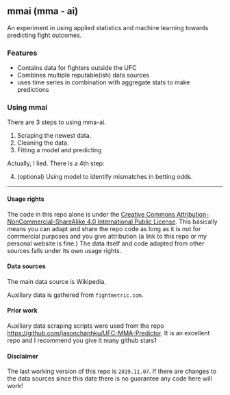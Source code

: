 ## mmai (mma - ai)
An experiment in using applied statistics and machine learning towards predicting fight outcomes.


### Features
* Contains data for fighters outside the UFC
* Combines multiple reputable(ish) data sources
* uses time series in combination with aggregate stats to make predictions

### Using mmai

There are 3 steps to using mma-ai.

1. Scraping the newest data.
2. Cleaning the data.
3. Fitting a model and predicting

Actually, I lied. There is a 4th step:

4. (optional) Using model to identify mismatches in betting odds.

---

#### Usage rights
The code in this repo alone is under the [Creative Commons Attribution-NonCommercial-ShareAlike 4.0 International Public License](https://creativecommons.org/licenses/by-nc-sa/4.0/).
This basically means you can adapt and share the repo code as long as it is not for commercial purposes and you give attribution (a link to this repo or my personal website is fine.)
The data itself and code adapted from other sources falls under its own usage rights.

#### Data sources
The main data source is Wikipedia. 

Auxiliary data is gathered from `fightmetric.com`.


#### Prior work
Auxiliary data scraping scripts were used from the repo https://github.com/jasonchanhku/UFC-MMA-Predictor. It is an excellent repo and I recommend you give it many github stars1


#### Disclaimer
The last working version of this repo is `2019.11.07`. If there are changes to the data sources since this date there is no guarantee any code here will work!



